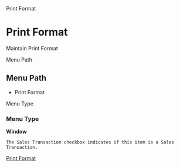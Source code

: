 
Print Format
# Print Format


Maintain Print Format

Menu Path
## Menu Path



- Print Format

Menu Type
### Menu Type

**Window**

```
The Sales Transaction checkbox indicates if this item is a Sales Transaction.
```

[Print Format](../../functional-guide/window/window-print-format.md)